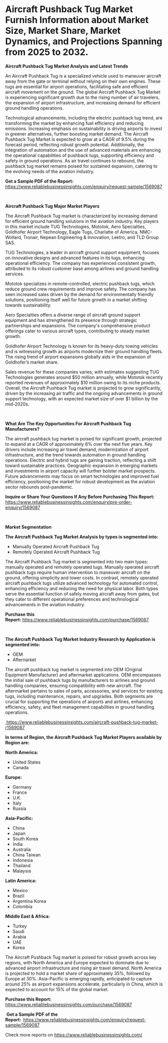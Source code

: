 <p><h1>Aircraft Pushback Tug Market Furnish Information about Market Size, Market Share, Market Dynamics, and Projections Spanning from 2025 to 2032.</h1></p><p><strong>Aircraft Pushback Tug Market Analysis and Latest Trends</strong></p>
<p><p>An Aircraft Pushback Tug is a specialized vehicle used to maneuver aircraft away from the gate or terminal without relying on their own engines. These tugs are essential for airport operations, facilitating safe and efficient aircraft movement on the ground. The global Aircraft Pushback Tug Market is experiencing significant growth due to the rising number of air travelers, the expansion of airport infrastructure, and increasing demand for efficient ground handling operations.</p><p>Technological advancements, including the electric pushback tug trend, are transforming the market by enhancing fuel efficiency and reducing emissions. Increasing emphasis on sustainability is driving airports to invest in greener alternatives, further boosting market demand. The Aircraft Pushback Tug Market is expected to grow at a CAGR of 9.5% during the forecast period, reflecting robust growth potential. Additionally, the integration of automation and the use of advanced materials are enhancing the operational capabilities of pushback tugs, supporting efficiency and safety in ground operations. As air travel continues to rebound, the pushback tug market remains poised for sustained expansion, catering to the evolving needs of the aviation industry.</p></p>
<p><strong>Get a Sample PDF of the Report:&nbsp;</strong> <a href="https://www.reliablebusinessinsights.com/enquiry/request-sample/1569087?utm_campaign=2768&utm_medium=2&utm_source=Github&utm_content=ia&utm_term=09042025&utm_id=aircraft-pushback-tug">https://www.reliablebusinessinsights.com/enquiry/request-sample/1569087</a></p>
<p>&nbsp;</p>
<p><strong>Aircraft Pushback Tug Major Market Players</strong></p>
<p><p>The Aircraft Pushback Tug market is characterized by increasing demand for efficient ground handling solutions in the aviation industry. Key players in this market include TUG Technologies, Mototok, Aero Specialties, Goldhofer Airport Technology, Eagle Tugs, Charlatte of America, NMC-Wollard, Tronair, Nepean Engineering & Innovation, Lektro, and TLD Group SAS.</p><p>TUG Technologies, a leader in aircraft ground support equipment, focuses on innovative designs and advanced features in its tugs, enhancing operational efficiency. The company has experienced consistent growth, attributed to its robust customer base among airlines and ground handling services.</p><p>Mototok specializes in remote-controlled, electric pushback tugs, which reduce ground crew requirements and improve safety. The company has seen increased sales driven by the demand for environmentally friendly solutions, positioning itself well for future growth in a market shifting towards sustainability.</p><p>Aero Specialties offers a diverse range of aircraft ground support equipment and has strengthened its presence through strategic partnerships and expansions. The company's comprehensive product offerings cater to various aircraft types, contributing to steady market growth.</p><p>Goldhofer Airport Technology is known for its heavy-duty towing vehicles and is witnessing growth as airports modernize their ground handling fleets. The rising trend of airport expansions globally aids in the expansion of Goldhofer’s market share.</p><p>Sales revenue for these companies varies, with estimates suggesting TUG Technologies generates around $50 million annually, while Mototok recently reported revenues of approximately $10 million owing to its niche products. Overall, the Aircraft Pushback Tug market is projected to grow significantly, driven by the increasing air traffic and the ongoing advancements in ground support technology, with an expected market size of over $1 billion by the mid-2020s.</p></p>
<p>&nbsp;</p>
<p><strong>What Are The Key Opportunities For Aircraft Pushback Tug Manufacturers?</strong></p>
<p><p>The aircraft pushback tug market is poised for significant growth, projected to expand at a CAGR of approximately 6% over the next five years. Key drivers include increasing air travel demand, modernization of airport infrastructure, and the trend towards automation in ground handling operations. Electric and hybrid tugs are gaining traction, reflecting a shift toward sustainable practices. Geographic expansion in emerging markets and investments in airport capacity will further bolster market prospects. Future advancements may focus on smart technologies and improved fuel efficiency, positioning the market for robust development as the aviation sector rebounds post-pandemic.</p></p>
<p><strong>Inquire or Share Your Questions If Any Before Purchasing This Report:</strong> <a href="https://www.reliablebusinessinsights.com/enquiry/pre-order-enquiry/1569087?utm_campaign=2768&utm_medium=2&utm_source=Github&utm_content=ia&utm_term=09042025&utm_id=aircraft-pushback-tug">https://www.reliablebusinessinsights.com/enquiry/pre-order-enquiry/1569087</a></p>
<p>&nbsp;</p>
<p><strong>Market Segmentation</strong></p>
<p><strong>The Aircraft Pushback Tug Market Analysis by types is segmented into:</strong></p>
<p><ul><li>Manually Operated Aircraft Pushback Tug</li><li>Remotely Operated Aircraft Pushback Tug</li></ul></p>
<p><p>The Aircraft Pushback Tug market is segmented into two main types: manually operated and remotely operated tugs. Manually operated aircraft pushback tugs require human intervention to maneuver aircraft on the ground, offering simplicity and lower costs. In contrast, remotely operated aircraft pushback tugs utilize advanced technology for automated control, enhancing efficiency and reducing the need for physical labor. Both types serve the essential function of safely moving aircraft away from gates, but they cater to different operational preferences and technological advancements in the aviation industry.</p></p>
<p><strong>Purchase this Report:&nbsp;</strong><a href="https://www.reliablebusinessinsights.com/purchase/1569087?utm_campaign=2768&utm_medium=2&utm_source=Github&utm_content=ia&utm_term=09042025&utm_id=aircraft-pushback-tug">https://www.reliablebusinessinsights.com/purchase/1569087</a></p>
<p>&nbsp;</p>
<p><strong>The Aircraft Pushback Tug Market Industry Research by Application is segmented into:</strong></p>
<p><ul><li>OEM</li><li>Afternarket</li></ul></p>
<p><p>The aircraft pushback tug market is segmented into OEM (Original Equipment Manufacturer) and aftermarket applications. OEM encompasses the initial sale of pushback tugs by manufacturers to airlines and ground handling companies, ensuring compatibility with new aircraft. The aftermarket pertains to sales of parts, accessories, and services for existing tugs, including maintenance, repairs, and upgrades. Both segments are crucial for supporting the operations of airports and airlines, enhancing efficiency, safety, and fleet management capabilities in ground handling operations.</p></p>
<p><a href="https://www.reliablebusinessinsights.com/aircraft-pushback-tug-market-r1569087?utm_campaign=2768&utm_medium=2&utm_source=Github&utm_content=ia&utm_term=09042025&utm_id=aircraft-pushback-tug">&nbsp;https://www.reliablebusinessinsights.com/aircraft-pushback-tug-market-r1569087</a></p>
<p><strong>In terms of Region, the Aircraft Pushback Tug Market Players available by Region are:</strong></p>
<p>
    <p> <strong> North America: </strong>
        <ul>
            <li>United States</li>
            <li>Canada</li>
        </ul>
        </p> 
    <p> <strong> Europe: </strong>
        <ul>
            <li>Germany</li>
            <li>France</li>
            <li>U.K.</li>
            <li>Italy</li>
            <li>Russia</li>
        </ul>
        </p> 
    <p> <strong> Asia-Pacific: </strong>
        <ul>
            <li>China</li>
            <li>Japan</li>
            <li>South Korea</li>
            <li>India</li>
            <li>Australia</li>
            <li>China Taiwan</li>
            <li>Indonesia</li>
            <li>Thailand</li>
            <li>Malaysia</li>
        </ul>
        </p> 
    <p> <strong> Latin America: </strong>
        <ul>
            <li>Mexico</li>
            <li>Brazil</li>
            <li>Argentina Korea</li>
            <li>Colombia</li>
        </ul>
        </p> 
    <p> <strong> Middle East & Africa: </strong>
        <ul>
            <li>Turkey</li>
            <li>Saudi</li>
            <li>Arabia</li>
            <li>UAE</li>
            <li>Korea</li>
        </ul>
    </p>
    </p>
<p><p>The Aircraft Pushback Tug market is poised for robust growth across key regions, with North America and Europe expected to dominate due to advanced airport infrastructure and rising air travel demand. North America is projected to hold a market share of approximately 35%, followed by Europe at 30%. Asia-Pacific is emerging rapidly, anticipated to capture around 25% as airport expansions accelerate, particularly in China, which is expected to account for 15% of the global market.</p></p>
<p><strong>Purchase this Report: </strong><a href="https://www.reliablebusinessinsights.com/purchase/1569087?utm_campaign=2768&utm_medium=2&utm_source=Github&utm_content=ia&utm_term=09042025&utm_id=aircraft-pushback-tug">https://www.reliablebusinessinsights.com/purchase/1569087</a></p>
<p>&nbsp;<strong>Get a Sample PDF of the Report:&nbsp;&nbsp;</strong><a href="https://www.reliablebusinessinsights.com/enquiry/request-sample/1569087?utm_campaign=2768&utm_medium=2&utm_source=Github&utm_content=ia&utm_term=09042025&utm_id=aircraft-pushback-tug">https://www.reliablebusinessinsights.com/enquiry/request-sample/1569087</a></p>
<p><strong></strong></p>
<p>Check more reports on <a href="https://www.reliablebusinessinsights.com/?utm_campaign=2768&utm_medium=2&utm_source=Github&utm_content=ia&utm_term=09042025&utm_id=aircraft-pushback-tug">https://www.reliablebusinessinsights.com/</a></p>